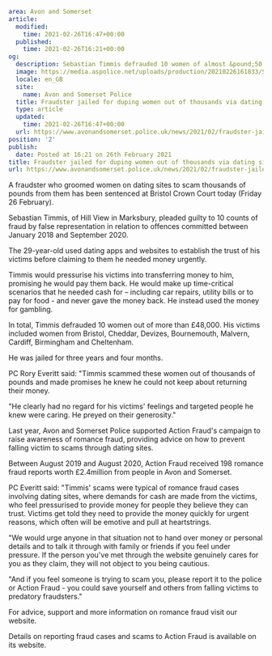 ```yaml
area: Avon and Somerset
article:
  modified:
    time: 2021-02-26T16:47+00:00
  published:
    time: 2021-02-26T16:21+00:00
og:
  description: Sebastian Timmis defrauded 10 women of almost &pound;50,000 to fund his gambling.
  image: https://media.aspolice.net/uploads/production/20210226161833/Sebastian-Timmis-web.jpg
  locale: en_GB
  site:
    name: Avon and Somerset Police
  title: Fraudster jailed for duping women out of thousands via dating sites | Avon and Somerset Police
  type: article
  updated:
    time: 2021-02-26T16:47+00:00
  url: https://www.avonandsomerset.police.uk/news/2021/02/fraudster-jailed-for-duping-women-out-of-thousands-via-dating-apps/
position: '2'
publish:
  date: Posted at 16:21 on 26th February 2021
title: Fraudster jailed for duping women out of thousands via dating sites | Avon and Somerset Police
url: https://www.avonandsomerset.police.uk/news/2021/02/fraudster-jailed-for-duping-women-out-of-thousands-via-dating-apps/
```

A fraudster who groomed women on dating sites to scam thousands of pounds from them has been sentenced at Bristol Crown Court today (Friday 26 February).

Sebastian Timmis, of Hill View in Marksbury, pleaded guilty to 10 counts of fraud by false representation in relation to offences committed between January 2018 and September 2020.

The 29-year-old used dating apps and websites to establish the trust of his victims before claiming to them he needed money urgently.

Timmis would pressurise his victims into transferring money to him, promising he would pay them back. He would make up time-critical scenarios that he needed cash for – including car repairs, utility bills or to pay for food - and never gave the money back. He instead used the money for gambling.

In total, Timmis defrauded 10 women out of more than £48,000. His victims included women from Bristol, Cheddar, Devizes, Bournemouth, Malvern, Cardiff, Birmingham and Cheltenham.

He was jailed for three years and four months.

PC Rory Everitt said: "Timmis scammed these women out of thousands of pounds and made promises he knew he could not keep about returning their money.

"He clearly had no regard for his victims' feelings and targeted people he knew were caring. He preyed on their generosity."

Last year, Avon and Somerset Police supported Action Fraud's campaign to raise awareness of romance fraud, providing advice on how to prevent falling victim to scams through dating sites.

Between August 2019 and August 2020, Action Fraud received 198 romance fraud reports worth £2.4million from people in Avon and Somerset.

PC Everitt said: "Timmis' scams were typical of romance fraud cases involving dating sites, where demands for cash are made from the victims, who feel pressurised to provide money for people they believe they can trust. Victims get told they need to provide the money quickly for urgent reasons, which often will be emotive and pull at heartstrings.

"We would urge anyone in that situation not to hand over money or personal details and to talk it through with family or friends if you feel under pressure. If the person you've met through the website genuinely cares for you as they claim, they will not object to you being cautious.

"And if you feel someone is trying to scam you, please report it to the police or Action Fraud - you could save yourself and others from falling victims to predatory fraudsters."

For advice, support and more information on romance fraud visit our website.

Details on reporting fraud cases and scams to Action Fraud is available on its website.
